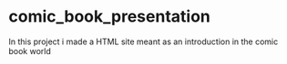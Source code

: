 # comic_book_presentation
In this project i made a HTML site meant as an introduction in the comic book world
